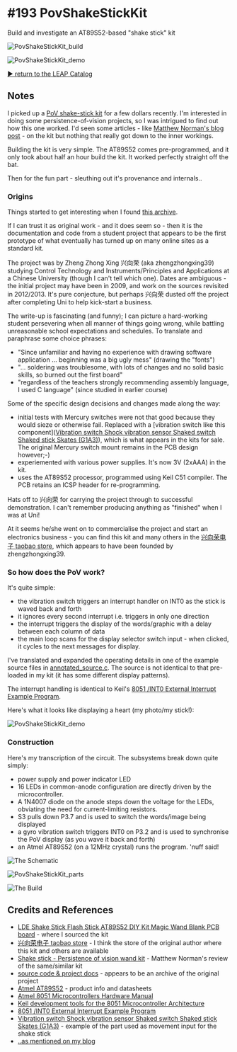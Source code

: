 # #193 PovShakeStickKit

Build and investigate an AT89S52-based "shake stick" kit

![PovShakeStickKit_build](./assets/PovShakeStickKit_build.jpg?raw=true)

![PovShakeStickKit_demo](./assets/PovShakeStickKit_demo.jpg?raw=true)


[:arrow_forward: return to the LEAP Catalog](https://leap.tardate.com)

## Notes

I picked up a [PoV shake-stick kit](https://www.aliexpress.com/item/LDE-Shake-Stick-Flash-Stick-AT89S52-DIY-Kit-Magic-Wand-Blank-PCB-board/32496601767.html) for a few dollars recently. I'm interested in doing some persistence-of-vision projects,
so I was intrigued to find out how this one worked. I'd seen some articles - like
[Matthew Norman's blog post](http://mattnorman.co.uk/2015/Flash-Stick-AT89S52-DIY-Kit-Magic-Wand-review/) -
on the kit but nothing that really got down to the inner workings.

Building the kit is very simple.
The AT89S52 comes pre-programmed, and it only took about half an hour build the kit.
It worked perfectly straight off the bat.

Then for the fun part - sleuthing out it's provenance and internals..

### Origins

Things started to get interesting when I found [this archive](http://pan.baidu.com/share/link?shareid=532839&uk=1161248057).

If I can trust it as original work - and it does seem so - then it is the documentation and code from a student project
that appears to be the first prototype of what eventually has turned up on many online sites as a standard kit.

The project was by Zheng Zhong Xing 兴向荣 (aka zhengzhongxing39) studying Control Technology and Instruments/Principles and Applications
at a Chinese University (though I can't tell which one). Dates are ambiguous - the initial project may have been in 2009, and work on the sources revisited in 2012/2013. It's pure conjecture, but perhaps 兴向荣 dusted off the project after completing Uni to help kick-start a business.

The write-up is fascinating (and funny); I can picture a hard-working student persevering when all manner of things going wrong,
while battling unreasonable school expectations and schedules.
To translate and paraphrase some choice phrases:
* "Since unfamiliar and having no experience with drawing software application  ... beginning was a big ugly mess" (drawing the "fonts")
* "... soldering was troublesome, with lots of changes and no solid basic skills, so burned out the first board"
* "regardless of the teachers strongly recommending assembly language, I used C language" (since studied in earlier course)

Some of the specific design decisions and changes made along the way:
* initial tests with Mercury switches were not that good because they would sieze or otherwise fail. Replaced with a [vibration switch like this component]([Vibration switch Shock vibration sensor Shaked switch Shaked stick Skates (G1A3)](https://www.aliexpress.com/item/Vibration-switch-Shock-vibration-sensor-Shaked-switch-Shaked-stick-Skates-G1A3/1898867376.html?spm=2114.01010208.8.5.VTwjvL)), which is what appears in the kits for sale. The original Mercury switch mount remains in the PCB design however;-)
* experiemented with various power supplies. It's now 3V (2xAAA) in the kit.
* uses the AT89S52 processor, programmed using Keil C51 compiler. The PCB retains an ICSP header for re-programming.

Hats off to 兴向荣 for carrying the project through to successful demonstration.
I can't remember producing anything as "finished" when I was at Uni!

At it seems he/she went on to commercialise the project and start an electronics business - you can find this kit and many others in the
[兴向荣电子 taobao store](https://792758921.world.taobao.com/shop/view_shop.htm?user_number_id=155126737), which appears to have been founded by zhengzhongxing39.

### So how does the PoV work?

It's quite simple:

* the vibration switch triggers an interrupt handler on INT0 as the stick is waved back and forth
* it ignores every second interrupt i.e. triggers in only one direction
* the interrupt triggers the display of the words/graphic with a delay between each column of data
* the main loop scans for the display selector switch input - when clicked, it cycles to the next messages for display.

I've translated and expanded the operating details in one of the example source files in [annotated_source.c](./annotated_source.c).
The source is not identical to that pre-loaded in my kit (it has some different display patterns).

The interrupt handling is identical to Keil's [8051 /INT0 External Interrupt Example Program](http://www.keil.com/download/docs/188.asp).

Here's what it looks like displaying a heart (my photo/my stick!):

![PovShakeStickKit_demo](./assets/PovShakeStickKit_demo.jpg?raw=true)

### Construction

Here's my transcription of the circuit. The subsystems break down quite simply:
* power supply and power indicator LED
* 16 LEDs in common-anode configuration are directly driven by the microcontroller.
* A 1N4007 diode on the anode steps down the voltage for the LEDs, obviating the need for current-limiting resistors.
* S3 pulls down P3.7 and is used to switch the words/image being displayed
* a gyro vibration switch triggers INT0 on P3.2 and is used to synchronise the PoV display (as you wave it back and forth)
* an Atmel AT89S52 (on a 12MHz crystal) runs the program. 'nuff said!

![The Schematic](./assets/PovShakeStickKit_schematic.jpg?raw=true)

![PovShakeStickKit_parts](./assets/PovShakeStickKit_parts.jpg?raw=true)

![The Build](./assets/PovShakeStickKit_build.jpg?raw=true)

## Credits and References
* [LDE Shake Stick Flash Stick AT89S52 DIY Kit Magic Wand Blank PCB board](https://www.aliexpress.com/item/LDE-Shake-Stick-Flash-Stick-AT89S52-DIY-Kit-Magic-Wand-Blank-PCB-board/32496601767.html) - where I sourced the kit
* [兴向荣电子 taobao store](https://792758921.world.taobao.com/shop/view_shop.htm?user_number_id=155126737) - I think the store of the original author where this kit and others are available
* [Shake stick - Persistence of vision wand kit](http://mattnorman.co.uk/2015/Flash-Stick-AT89S52-DIY-Kit-Magic-Wand-review/) - Matthew Norman's review of the same/similar kit
* [source code & project docs](http://pan.baidu.com/share/link?shareid=532839&uk=1161248057) - appears to be an archive of the original project
* [Atmel AT89S52](http://www.atmel.com/devices/at89s52.aspx) - product info and datasheets
* [Atmel 8051 Microcontrollers Hardware Manual](http://www.atmel.com/Images/doc4316.pdf)
* [Keil development tools for the 8051 Microcontroller Architecture](http://www.keil.com/c51/)
* [8051 /INT0 External Interrupt Example Program](http://www.keil.com/download/docs/188.asp)
* [Vibration switch Shock vibration sensor Shaked switch Shaked stick Skates (G1A3)](https://www.aliexpress.com/item/Vibration-switch-Shock-vibration-sensor-Shaked-switch-Shaked-stick-Skates-G1A3/1898867376.html?spm=2114.01010208.8.5.VTwjvL) - example of the part used as movement input for the shake stick
* [..as mentioned on my blog](https://blog.tardate.com/2016/03/littlearduinoprojects193-pov-led-shake.html)
